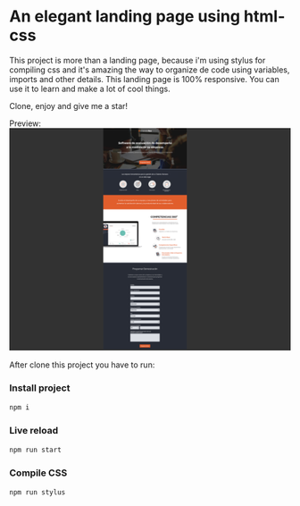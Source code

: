 # An elegant landing page using html-css

This project is more than a landing page, because i'm using stylus for compiling css and it's amazing the way to organize de code using variables, imports and other details. 
This landing page is 100% responsive. You can use it  to learn and make a lot of cool things.

Clone, enjoy and give me a star!

Preview:
![](/preview.png)

After clone this project you have to run:
### Install project
```bash
npm i
```

### Live reload
```bash
npm run start
```

### Compile CSS
```bash
npm run stylus
```
